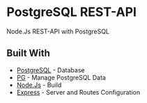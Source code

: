 # PostgreSQL REST-API
Node.Js REST-API with PostgreSQL

## Built With

 - [PostgreSQL](https://www.postgresql.org/) - Database
 - [PG](https://www.npmjs.com/package/pg) - Manage PostgreSQL Data
 - [Node.Js](https://nodejs.org/en/) - Build
 - [Express](https://expressjs.com/) - Server and Routes Configuration
